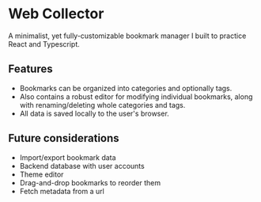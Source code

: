 # Web Collector

A minimalist, yet fully-customizable bookmark manager I built to practice React and Typescript.

## Features

- Bookmarks can be organized into categories and optionally tags.
- Also contains a robust editor for modifying individual bookmarks, along with renaming/deleting whole categories and tags.
- All data is saved locally to the user's browser.

## Future considerations

- Import/export bookmark data
- Backend database with user accounts
- Theme editor
- Drag-and-drop bookmarks to reorder them
- Fetch metadata from a url
